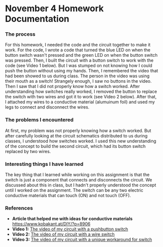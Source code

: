 # November 4 Homework Documentation

### The process

For this homework, I needed the code and the circuit together to make it work. For the code, I wrote a code that turned the blue LED on when the button switch wasn't pressed and the green LED on when the button switch was pressed. Then, I built the circuit with a button switch to work with the code (see Video 1 below). But I was stumped on not knowing how  I could push the button without using my hands. Then, I remembered the video that had been showed to us during class. The person in the video was using their mouth as a switch! Strangely enough, I saw no buttons in the video. Then I saw that I did not properly know how a switch worked. After understanding how switches really worked, I removed the button to replace the switch with two wires and got it to work (see Video 2 below). After that, I attached my wires to a conductive material (alumuinum foil) and used my legs to connect and disconnect the wires.
### The problems I encountered

At first, my problem was not properly knowing how a switch worked. But after carefully looking at the circuit schematics distributed to us during classes, I understood how switches worked. I used this new understanding of the concept to build the second circuit, which had its button switch replaced by two wires. 

### Interesting things I have learned

The key thing that I learned while working on this assignment is that the switch is just a component that connects and disconnects the circuit. We discussed about this in class, but I hadn't properly understood the concept until I worked on the assignment. The switch can be any two electric conductive materials that can touch (ON) and not touch (OFF). 

### References
- **Article that helped me with ideas for conductive materials** https://www.kobakant.at/DIY/?p=8906
- **Video 1:** [The video of my circuit with a pushbutton switch](https://drive.google.com/file/d/1wa_Edoygb6-W9laGAw05UdAuSqwZolgB/view?usp=sharing) 
- **Video 2:** [The video of my circuit with a wire switch](https://drive.google.com/file/d/13-ikIlZov_DQoEQQvW8vp2okaq5Q2c16/view?usp=sharing)
- **Video 3:** [The video of my circuit with a unique workaround for switch](https://drive.google.com/file/d/1qEE6MaezEfxtLP_2VBOxn23-RN8uYgQA/view?usp=sharing)
